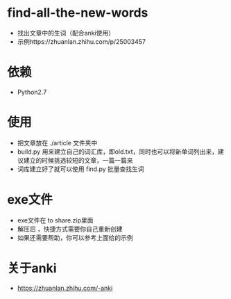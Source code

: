 # find-all-the-new-words
- 找出文章中的生词（配合anki使用）
- 示例https://zhuanlan.zhihu.com/p/25003457

# 依赖
- Python2.7 

# 使用
- 把文章放在 ./article 文件夹中 
- build.py 用来建立自己的词汇库，即old.txt，同时也可以将新单词列出来，建议建立的时候挑选较短的文章，一篇一篇来 
- 词库建立好了就可以使用 find.py 批量查找生词 

# exe文件
- exe文件在 to share.zip里面
- 解压后 ，快捷方式需要你自己重新创建
- 如果还需要帮助，你可以参考上面给的示例

# 关于anki
- https://zhuanlan.zhihu.com/-anki
